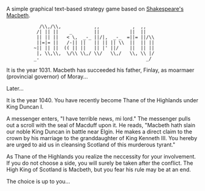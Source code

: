 A simple graphical text-based strategy game based on [Shakespeare's Macbeth](http://macbeth.publicliterature.org/).

```
            /\\,/\\,            ,,            ,  ,,
           /| || ||    _        ||           ||  ||
           || || ||   < \,  _-_ ||/|,  _-_  =||= ||/\\
           ||=|= ||   /-|| ||   || || || \\  ||  || ||
          ~|| || ||  (( || ||   || |' ||/    ||  || ||
           |, \\,\\,  \/\\ \\,/ \\/   \\,/   \\, \\ |/
          _-                                       _/
```

It is the year 1031. Macbeth has succeeded his father, Finlay, as moarmaer (provincial governor) of Moray...

Later...

It is the year 1040. You have recently become Thane of the Highlands under King Duncan I.

A messenger enters, "I have terrible news, mi lord." The messenger pulls out a scroll with the seal of Macduff upon it. He reads, "Macbeth hath slain our noble King Duncan in battle near Elgin. He makes a direct claim to the crown by his marriage to the granddaughter of King Kenneth III. You hereby are urged to aid us in cleansing Scotland of this murderous tyrant."

As Thane of the Highlands you realize the neccessity for your involvement. If you do not choose a side, you will surely be taken after the conflict. The High King of Scotland is Macbeth, but you fear his rule may be at an end.

The choice is up to you...